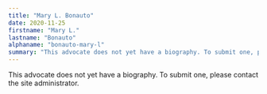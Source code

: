 ```yaml
---
title: "Mary L. Bonauto"
date: 2020-11-25
firstname: "Mary L."
lastname: "Bonauto"
alphaname: "bonauto-mary-l"
summary: "This advocate does not yet have a biography. To submit one, please contact the site administrator."
---
```

This advocate does not yet have a biography. To submit one, please contact the site administrator.

